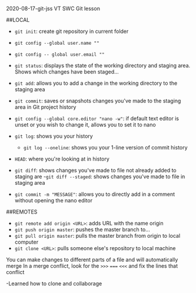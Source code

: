 2020-08-17-git-jss VT SWC Git lesson

##LOCAL

- `git init`: create git repository in current folder
- `git config --global user.name ""`
- `git config -- global user.email ""`

- `git status`: displays the state of the working directory and staging area. Shows which changes have been staged...
- `git add`: allows you to add a change in the working directory to the staging area
- `git commit`: saves or snapshots changes you've made to the staging area in Git project history
- `git config --global core.editor "nano -w"`: if default text editor is unset or you wish to change it, allows you to set it to nano

- `git log`: shows you your history
	- `git log --oneline`: shows you your 1-line version of commit history
- `HEAD`: where you're looking at in history

- `git diff`: shows changes you've made to file not already added to staging are
	-`git diff --staged`: shows changes you've made to file in staging area
- `git commit -m "MESSAGE"`: allows you to directly add in a comment without opening the nano editor

##REMOTES

- `git remote add origin <URL>`: adds URL with the name origin
- `git push origin master`: pushes the master branch to...
- `git pull origin master`: pulls the master branch from origin to local computer
- `git clone <URL>`: pulls someone else's repository to local machine


You can make changes to different parts of a file and will automatically merge
In a merge conflict, look for the `>>>` `===` `<<<` and fix the lines that conflict


-Learned how to clone and collaborage
